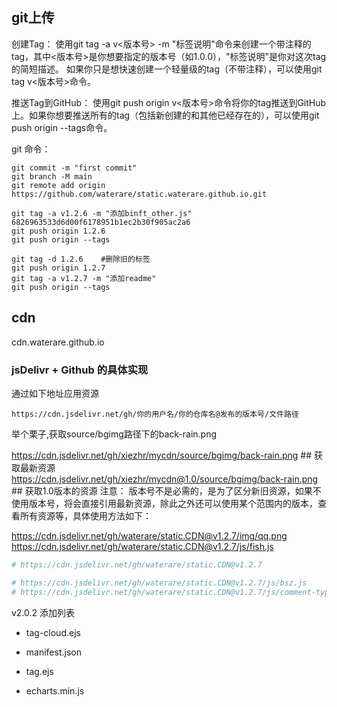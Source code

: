 ## git上传

创建Tag：
使用git tag -a v<版本号> -m "标签说明"命令来创建一个带注释的tag，其中<版本号>是你想要指定的版本号（如1.0.0），"标签说明"是你对这次tag的简短描述。
如果你只是想快速创建一个轻量级的tag（不带注释），可以使用git tag v<版本号>命令。

推送Tag到GitHub：
使用git push origin v<版本号>命令将你的tag推送到GitHub上。如果你想要推送所有的tag（包括新创建的和其他已经存在的），可以使用git push origin --tags命令。





git 命令：

```git
git commit -m "first commit"
git branch -M main
git remote add origin https://github.com/waterare/static.waterare.github.io.git

git tag -a v1.2.6 -m "添加binft_other.js" 6826963533d6d00f6178951b1ec2b30f905ac2a6
git push origin 1.2.6
git push origin --tags

git tag -d 1.2.6	#删除旧的标签
git push origin 1.2.7
git tag -a v1.2.7 -m "添加readme" 
git push origin --tags
```







## cdn

cdn.waterare.github.io



### jsDelivr + Github 的具体实现

通过如下地址应用资源


```cobol
https://cdn.jsdelivr.net/gh/你的用户名/你的仓库名@发布的版本号/文件路径
```

举个栗子,获取source/bgimg路径下的back-rain.png

https://cdn.jsdelivr.net/gh/xiezhr/mycdn/source/bgimg/back-rain.png       ## 获取最新资源
https://cdn.jsdelivr.net/gh/xiezhr/mycdn@1.0/source/bgimg/back-rain.png   ## 获取1.0版本的资源
注意： 版本号不是必需的，是为了区分新旧资源，如果不使用版本号，将会直接引用最新资源，除此之外还可以使用某个范围内的版本，查看所有资源等，具体使用方法如下：

https://cdn.jsdelivr.net/gh/waterare/static.CDN@v1.2.7/img/qq.png
https://cdn.jsdelivr.net/gh/waterare/static.CDN@v1.2.7/js/fish.js



```yaml
# https://cdn.jsdelivr.net/gh/waterare/static.CDN@v1.2.7

# https://cdn.jsdelivr.net/gh/waterare/static.CDN@v1.2.7/js/bsz.js
# https://cdn.jsdelivr.net/gh/waterare/static.CDN@v1.2.7/js/comment-typing.js
```

v2.0.2 添加列表

- tag-cloud.ejs
- manifest.json
- tag.ejs

- echarts.min.js

